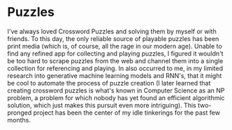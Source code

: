 # Puzzles
I've always loved Crossword Puzzles and solving them by myself or with friends. To this day, the only reliable source of playable puzzles has been print media (which is, of course, all the rage in our modern age). Unable to find any refined app for collecting and playing puzzles, I figured it wouldn't be too hard to scrape puzzles from the web and channel them into a single collection for referencing and playing. In also occurred to me, in my limited research into generative machine learning models and RNN's, that it might be cool to automate the process of puzzle creation (I later learned that creating crossword puzzles is what's known in Computer Science as an NP problem, a problem for which nobody has yet found an efficient algorithmic solution, which just makes this pursuit even more intriguing). This two-pronged project has been the center of my idle tinkerings for the past few months.
